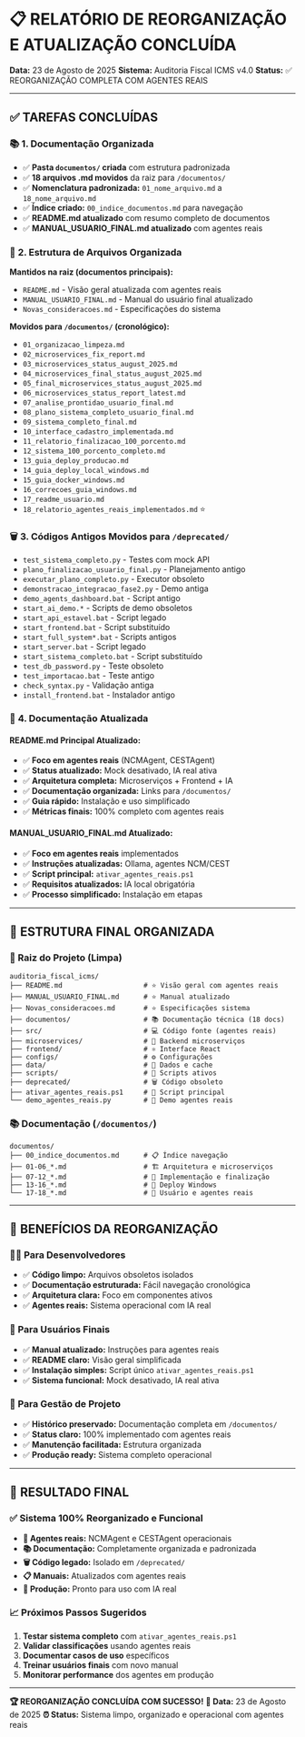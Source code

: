 # 📋 RELATÓRIO DE REORGANIZAÇÃO E ATUALIZAÇÃO CONCLUÍDA

**Data:** 23 de Agosto de 2025
**Sistema:** Auditoria Fiscal ICMS v4.0
**Status:** ✅ REORGANIZAÇÃO COMPLETA COM AGENTES REAIS

---

## ✅ **TAREFAS CONCLUÍDAS**

### 📚 **1. Documentação Organizada**
- ✅ **Pasta `documentos/` criada** com estrutura padronizada
- ✅ **18 arquivos .md movidos** da raiz para `/documentos/`
- ✅ **Nomenclatura padronizada:** `01_nome_arquivo.md` a `18_nome_arquivo.md`
- ✅ **Índice criado:** `00_indice_documentos.md` para navegação
- ✅ **README.md atualizado** com resumo completo de documentos
- ✅ **MANUAL_USUARIO_FINAL.md atualizado** com agentes reais

### 📁 **2. Estrutura de Arquivos Organizada**
**Mantidos na raiz (documentos principais):**
- `README.md` - Visão geral atualizada com agentes reais
- `MANUAL_USUARIO_FINAL.md` - Manual do usuário final atualizado
- `Novas_consideracoes.md` - Especificações do sistema

**Movidos para `/documentos/` (cronológico):**
- `01_organizacao_limpeza.md`
- `02_microservices_fix_report.md`
- `03_microservices_status_august_2025.md`
- `04_microservices_final_status_august_2025.md`
- `05_final_microservices_status_august_2025.md`
- `06_microservices_status_report_latest.md`
- `07_analise_prontidao_usuario_final.md`
- `08_plano_sistema_completo_usuario_final.md`
- `09_sistema_completo_final.md`
- `10_interface_cadastro_implementada.md`
- `11_relatorio_finalizacao_100_porcento.md`
- `12_sistema_100_porcento_completo.md`
- `13_guia_deploy_producao.md`
- `14_guia_deploy_local_windows.md`
- `15_guia_docker_windows.md`
- `16_correcoes_guia_windows.md`
- `17_readme_usuario.md`
- `18_relatorio_agentes_reais_implementados.md` ⭐

### 🗑️ **3. Códigos Antigos Movidos para `/deprecated/`**
- `test_sistema_completo.py` - Testes com mock API
- `plano_finalizacao_usuario_final.py` - Planejamento antigo
- `executar_plano_completo.py` - Executor obsoleto
- `demonstracao_integracao_fase2.py` - Demo antiga
- `demo_agents_dashboard.bat` - Script antigo
- `start_ai_demo.*` - Scripts de demo obsoletos
- `start_api_estavel.bat` - Script legado
- `start_frontend.bat` - Script substituído
- `start_full_system*.bat` - Scripts antigos
- `start_server.bat` - Script legado
- `start_sistema_completo.bat` - Script substituído
- `test_db_password.py` - Teste obsoleto
- `test_importacao.bat` - Teste antigo
- `check_syntax.py` - Validação antiga
- `install_frontend.bat` - Instalador antigo

### 📝 **4. Documentação Atualizada**

#### **README.md Principal Atualizado:**
- ✅ **Foco em agentes reais** (NCMAgent, CESTAgent)
- ✅ **Status atualizado:** Mock desativado, IA real ativa
- ✅ **Arquitetura completa:** Microserviços + Frontend + IA
- ✅ **Documentação organizada:** Links para `/documentos/`
- ✅ **Guia rápido:** Instalação e uso simplificado
- ✅ **Métricas finais:** 100% completo com agentes reais

#### **MANUAL_USUARIO_FINAL.md Atualizado:**
- ✅ **Foco em agentes reais** implementados
- ✅ **Instruções atualizadas:** Ollama, agentes NCM/CEST
- ✅ **Script principal:** `ativar_agentes_reais.ps1`
- ✅ **Requisitos atualizados:** IA local obrigatória
- ✅ **Processo simplificado:** Instalação em etapas

---

## 🎯 **ESTRUTURA FINAL ORGANIZADA**

### **📁 Raiz do Projeto (Limpa)**
```
auditoria_fiscal_icms/
├── README.md                    # ⭐ Visão geral com agentes reais
├── MANUAL_USUARIO_FINAL.md      # ⭐ Manual atualizado
├── Novas_consideracoes.md       # ⭐ Especificações sistema
├── documentos/                  # 📚 Documentação técnica (18 docs)
├── src/                         # 💻 Código fonte (agentes reais)
├── microservices/               # 🔄 Backend microserviços
├── frontend/                    # ⚛️ Interface React
├── configs/                     # ⚙️ Configurações
├── data/                        # 💾 Dados e cache
├── scripts/                     # 🔧 Scripts ativos
├── deprecated/                  # 🗑️ Código obsoleto
├── ativar_agentes_reais.ps1     # 🤖 Script principal
└── demo_agentes_reais.py        # 🧪 Demo agentes reais
```

### **📚 Documentação (`/documentos/`)**
```
documentos/
├── 00_indice_documentos.md      # 📋 Índice navegação
├── 01-06_*.md                   # 🏗️ Arquitetura e microserviços
├── 07-12_*.md                   # 🎯 Implementação e finalização
├── 13-16_*.md                   # 🚀 Deploy Windows
└── 17-18_*.md                   # 👤 Usuário e agentes reais
```

---

## 🚀 **BENEFÍCIOS DA REORGANIZAÇÃO**

### **👨‍💻 Para Desenvolvedores**
- ✅ **Código limpo:** Arquivos obsoletos isolados
- ✅ **Documentação estruturada:** Fácil navegação cronológica
- ✅ **Arquitetura clara:** Foco em componentes ativos
- ✅ **Agentes reais:** Sistema operacional com IA real

### **👤 Para Usuários Finais**
- ✅ **Manual atualizado:** Instruções para agentes reais
- ✅ **README claro:** Visão geral simplificada
- ✅ **Instalação simples:** Script único `ativar_agentes_reais.ps1`
- ✅ **Sistema funcional:** Mock desativado, IA real ativa

### **🏢 Para Gestão de Projeto**
- ✅ **Histórico preservado:** Documentação completa em `/documentos/`
- ✅ **Status claro:** 100% implementado com agentes reais
- ✅ **Manutenção facilitada:** Estrutura organizada
- ✅ **Produção ready:** Sistema completo operacional

---

## 🎉 **RESULTADO FINAL**

### **✅ Sistema 100% Reorganizado e Funcional**
- **🤖 Agentes reais:** NCMAgent e CESTAgent operacionais
- **📚 Documentação:** Completamente organizada e padronizada
- **🗑️ Código legado:** Isolado em `/deprecated/`
- **📋 Manuais:** Atualizados com agentes reais
- **🚀 Produção:** Pronto para uso com IA real

### **📈 Próximos Passos Sugeridos**
1. **Testar sistema completo** com `ativar_agentes_reais.ps1`
2. **Validar classificações** usando agentes reais
3. **Documentar casos de uso** específicos
4. **Treinar usuários finais** com novo manual
5. **Monitorar performance** dos agentes em produção

---

**🏆 REORGANIZAÇÃO CONCLUÍDA COM SUCESSO!**
**📅 Data:** 23 de Agosto de 2025
**⏰ Status:** Sistema limpo, organizado e operacional com agentes reais
